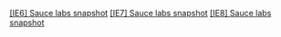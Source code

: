 [[IE6] Sauce labs snapshot](https://saucelabs.com/jobs/38a0aa0cf141421dbadc2955d6922956/0002screenshot.png)
[[IE7] Sauce labs snapshot](https://saucelabs.com/jobs/07b07fca391c45248cc5dbec75561505/0002screenshot.png)
[[IE8] Sauce labs snapshot](https://saucelabs.com/jobs/48d8a95ed4a04c2085638a14d8d10db8/0002screenshot.png)
